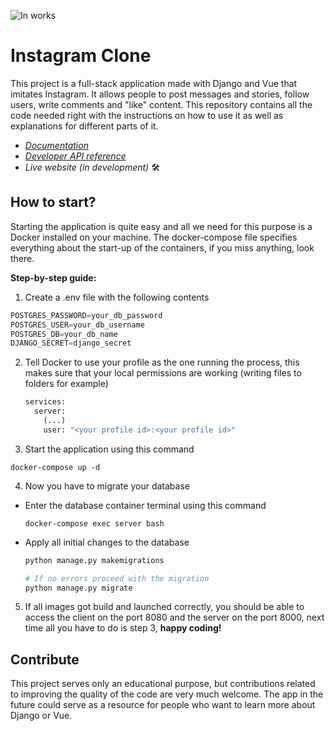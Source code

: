 ![In works](https://i.imgur.com/eVFsNyu.png)

# Instagram Clone

This project is a full-stack application made with Django and Vue that imitates Instagram. It allows people to post messages and stories, follow users, write comments and "like" content. This repository contains all the code needed right with the instructions on how to use it as well as explanations for different parts of it.



- [*Documentation*](https://github.com/haixei/instagram-clone/blob/master/docs/docs.md)
- [*Developer API reference*](https://haixei.github.io/instagram-clone/)
- *Live website (in development)* 🛠



## How to start?

Starting the application is quite easy and all we need for this purpose is a Docker installed on your machine. The docker-compose file specifies everything about the start-up of the containers, if you miss anything, look there.



**Step-by-step guide:**

1. Create a .env file with the following contents

```js
POSTGRES_PASSWORD=your_db_password
POSTGRES_USER=your_db_username
POSTGRES_DB=your_db_name
DJANGO_SECRET=django_secret
```

2. Tell Docker to use your profile as the one running the process, this makes sure that your local permissions are working (writing files to folders for example)

   ```dockerfile
   services:
     server:
       (...)
       user: "<your profile id>:<your profile id>"
   ```

3. Start the application using this command

```
docker-compose up -d
```

4. Now you have to migrate your database

+ Enter the database container terminal using this command

  ```
  docker-compose exec server bash
  ```

+ Apply all initial changes to the database

  ```python
  python manage.py makemigrations
  
  # If no errors proceed with the migration
  python manage.py migrate
  ```

5. If all images got build and launched correctly, you should be able to access the client on the port 8080 and the server on the port 8000, next time all you have to do is step 3, **happy coding!**



## Contribute

This project serves only an educational purpose, but contributions related to improving the quality of the code are very much welcome. The app in the future could serve as a resource for people who want to learn more about Django or Vue.

